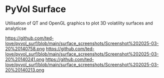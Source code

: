 # PyVol Surface

Utilisation of QT and OpenGL graphics to plot 3D volatility surfaces and analyticse


https://github.com/ted-love/pyvol_surf/blob/main/surface_screenshots/Screenshot%202025-03-20%20140758.png
https://github.com/ted-love/pyvol_surf/blob/main/surface_screenshots/Screenshot%202025-03-20%20140241.png
https://github.com/ted-love/pyvol_surf/blob/main/surface_screenshots/Screenshot%202025-03-20%20140213.png
